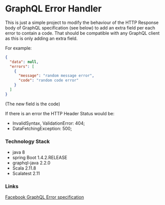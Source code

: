 # GraphQL Error Handler

This is just a simple project to modify the behaviour of the HTTP Response body of GraphQL specification (see below)
to add an extra field per each error to contain a code. That should be compatible with any GraphQL client as
this is only adding an extra field.

For example:


```json
{
  "data": null,
  "errors": [
    {
      "message": "random message error",
      "code": "random code error"
    }
  ]
}
```
(The new field is the code)

If there is an error the HTTP Header Status would be:

- InvalidSyntax, ValidationError: 404;
- DataFetchingException: 500;

### Technology Stack
* java 8
* spring Boot 1.4.2.RELEASE
* graphql-java 2.2.0
* Scala 2.11.8
* Scalatest 2.11

### Links
[Facebook GraphQL Error specification](http://facebook.github.io/graphql/#sec-Errors)


  
